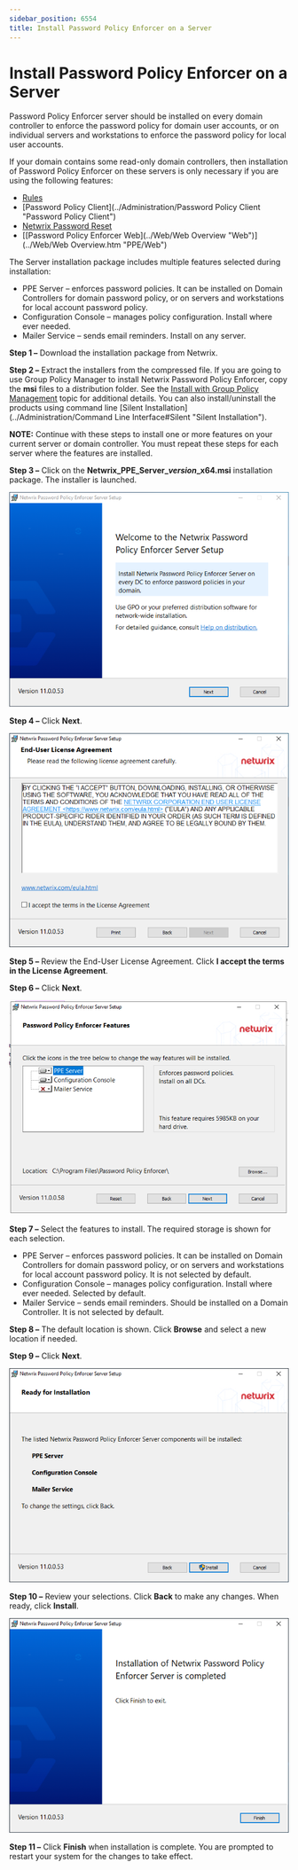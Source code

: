 ```yaml
---
sidebar_position: 6554
title: Install Password Policy Enforcer on a Server
---
```


# Install Password Policy Enforcer on a Server

Password Policy Enforcer server should be installed on every domain controller to enforce the password policy for domain user accounts, or on individual servers and workstations to enforce the password policy for local user accounts.

If your domain contains some read-only domain controllers, then installation of Password Policy Enforcer on these servers is only necessary if you are using the following features:

* [Rules](../Administration/Rules#_bookmark48 "Maximum Age Rule")
* [Password Policy Client](../Administration/Password Policy Client "Password Policy Client")
* [Netwrix Password Reset](https://helpcenter.netwrix.com/category/passwordreset "Netwrix Password Reset")
* [[Password Policy Enforcer Web](../Web/Web Overview "Web")](../Web/Web Overview.htm "PPE/Web")

The Server installation package includes multiple features selected during installation:

* PPE Server – enforces password policies. It can be installed on Domain Controllers for domain password policy, or on servers and workstations for local account password policy.
* Configuration Console – manages policy configuration. Install where ever needed.
* Mailer Service – sends email reminders. Install on any server.

**Step 1 –** Download the installation package from Netwrix.

**Step 2 –** Extract the installers from the compressed file. If you are going to use Group Policy Manager to install Netwrix Password Policy Enforcer, copy the **msi** files to a distribution folder. See the [Install with Group Policy Management](InstallationGPM "Install with GPM") topic for additional details. You can also install/uninstall the products using command line [Silent Installation](../Administration/Command Line Interface#Silent "Silent Installation").

**NOTE:** Continue with these steps to install one or more features on your current server or domain controller. You must repeat these steps for each server where the features are installed.

**Step 3 –** Click on the **Netwrix\_PPE\_Server\_*version*\_x64.msi** installation package. The installer is launched.

![](../../../../../static/images/PasswordPolicyEnforcer_11.0/Content/Resources/Images/PasswordPolicyEnforcer/Install/ServerSetup1.png "Server Setup")

**Step 4 –** Click **Next**.

![](../../../../../static/images/PasswordPolicyEnforcer_11.0/Content/Resources/Images/PasswordPolicyEnforcer/Install/ServerSetup2.png "Server Setup")

**Step 5 –** Review the End-User License Agreement. Click **I accept the terms in the License Agreement**.

**Step 6 –** Click **Next**.

![](../../../../../static/images/PasswordPolicyEnforcer_11.0/Content/Resources/Images/PasswordPolicyEnforcer/Install/ServerSetup3.png "Server Setup")

**Step 7 –** Select the features to install. The required storage is shown for each selection.

* PPE Server – enforces password policies. It can be installed on Domain Controllers for domain password policy, or on servers and workstations for local account password policy. It is not selected by default.
* Configuration Console – manages policy configuration. Install where ever needed. Selected by default.
* Mailer Service – sends email reminders. Should be installed on a Domain Controller. It is not selected by default.

**Step 8 –** The default location is shown. Click **Browse** and select a new location if needed.

**Step 9 –** Click **Next**.

![](../../../../../static/images/PasswordPolicyEnforcer_11.0/Content/Resources/Images/PasswordPolicyEnforcer/Install/ServerSetup4.png "Server Setup")

**Step 10 –** Review your selections. Click **Back** to make any changes. When ready, click **Install**.

![](../../../../../static/images/PasswordPolicyEnforcer_11.0/Content/Resources/Images/PasswordPolicyEnforcer/Install/ServerSetup5.png "Server Setup")

**Step 11 –** Click **Finish** when installation is complete. You are prompted to restart your system for the changes to take effect.